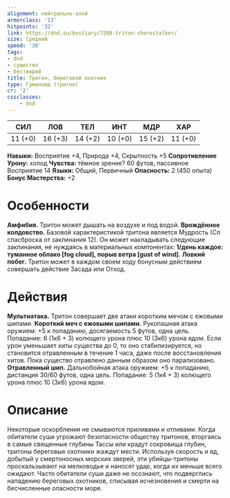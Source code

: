 ```yaml
---
alignment: нейтрально-злой
armorclass: '13'
hitpoints: '32'
link: https://dnd.su/bestiary/7208-triton-shorestalker/
size: Средний
speed: '30'
tags:
- dnd
- существо
- бестиарий
title: Тритон, береговой охотник
type: Гуманоид (тритон)
cr: '2'
cssclasses:
    - dnd
---
```



| СИЛ | ЛОВ | ТЕЛ | ИНТ | МДР | ХАР |
|---|---|---|---|---|---|
| 11 (+0) | 16 (+3) | 14 (+2) | 10 (+0) | 15 (+2) | 11 (+0) |
**Навыки:** Восприятие +4, Природа +4, Скрытность +5
**Сопротивление Урону:** холод
**Чувства:** тёмное зрение? 60 футов, пассивное Восприятие 14
**Языки:** Общий, Первичный
**Опасность:** 2 (450 опыта)
**Бонус Мастерства:** +2


# Особенности
**Амфибия.** Тритон может дышать на воздухе и под водой.
**Врождённое колдовство.** Базовой характеристикой тритона является Мудрость (Сл спасброска от заклинания 12). Он может накладывать следующие заклинания, не нуждаясь в материальных компонентах:
**1/день каждое: туманное облако [fog cloud], порыв ветра [gust of wind].** 
**Ловкий побег.** Тритон может в каждом своем ходу бонусным действием совершать действие Засада или Отход.


# Действия
**Мультиатака.** Тритон совершает две атаки коротким мечом с ежовыми шипами.
**Короткий меч с ежовыми шипами.** Рукопашная атака оружием: +5 к попаданию, досягаемость 5 футов, одна цель. Попадание: 6 (1к6 + 3) колющего урона плюс 10 (3к6) урона ядом. Если урон уменьшает хиты существа до 0, то оно стабилизируется, но становится отравленным в течение 1 часа, даже после восстановления хитов. Пока существо отравлено данным образом оно парализовано.
**Отравленный шип.** Дальнобойная атака оружием: +5 к попаданию, дистанция 30/60 футов, одна цель. Попадание: 5 (1к4 + 3) колющего урона плюс 10 (3к6) урона ядом.


# Описание
Некоторые оскорбления не смываются приливами и отливами. Когда обитатели суши угрожают безопасности обществу тритонов, вторгаясь в самые священные глубины Тассы или крадут сокровища глубин, тритоны береговые охотники жаждут мести. Используя скорость и яд, добытый у смертоносных морских зверей, эти убийцы-тритоны проскальзывают на мелководье и наносят удар, когда их меньше всего ожидают. Часто обитатели суши даже не осознают, что подверглись нападению береговых охотников, списывая исчезновения и смерти на бесчисленные опасности моря.